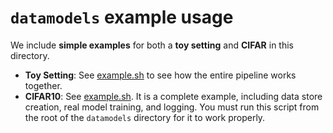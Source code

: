 # <code>datamodels</code> example usage

<p>We include <b>simple examples</b> for both a <b>toy setting</b> and <b>CIFAR</b> in this directory.
        <ul>
                <li> <b>Toy Setting</b>: See <a href="examples/minimal/">example.sh</a> to see how the entire pipeline works together.</li>
<li> <b>CIFAR10</b>: See <a href="examples/cifar10/example.sh">example.sh</a>. It is a complete example, including data store creation, real model training, and logging. You must run this script from the root of the <code>datamodels</code> directory for it to work properly. </li>
                </ul>
</p>
